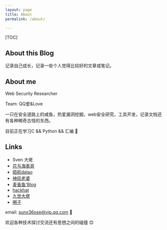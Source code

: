 ```yaml
---
layout: page
title: About
permalink: /about/

---
```


[TOC]

## About this Blog

记录自己成长，记录一些个人觉得比较好的文章或笔记。





## About me

Web Security Researcher 

Team: QQ爱&Love

一只在安全道路上的咸鱼，热爱漏洞挖掘，web安全研究，工具开发，记录文档还有各种稀奇古怪的东西。

目前正在学习C && Python && 汇编 🏃





## Links

- Sven 大佬
- [花与海表哥](https://ctf.dog/)
- [陌航dalao](https://www.wileysec.com/)
- [神风老婆](https://www.cnblogs.com/wh4am1/)
- [麦香鱼'Blog](http://www.maixiangyu.xyz/)
- [hackhat](http://hackhat.net/)
- [九世大佬](https://422926799.github.io/)
- [圈子](https://www.secquan.org/)



email: sunx36ose@vip.qq.com 📧



欢迎各种技术探讨交流还有思想之间的碰撞 😊

